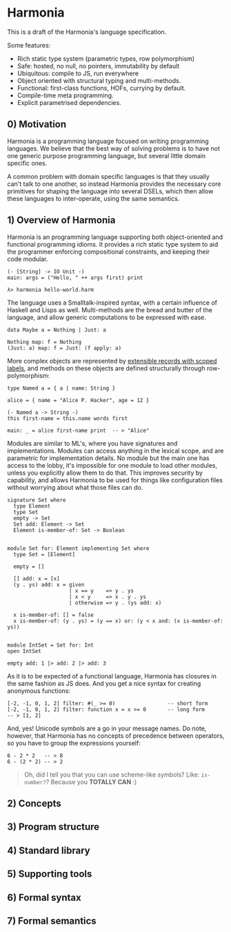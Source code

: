 Harmonia
========

This is a draft of the Harmonia's language specification.

Some features:

  - Rich static type system (parametric types, row polymorphism)
  - Safe: hosted, no null, no pointers, immutability by default
  - Ubiquitous: compile to JS, run everywhere
  - Object oriented with structural typing and multi-methods.
  - Functional: first-class functions, HOFs, currying by default.
  - Compile-time meta programming.
  - Explicit parametrised dependencies.



## 0) Motivation

Harmonia is a programming language focused on writing programming
languages. We believe that the best way of solving problems is to have
not one generic purpose programming language, but several little domain
specific ones.

A common problem with domain specific languages is that they usually
can't talk to one another, so instead Harmonia provides the necessary
core primitives for shaping the language into several DSELs, which then
allow these languages to inter-operate, using the same semantics.


## 1) Overview of Harmonia

Harmonia is an programming language supporting both object-oriented and
functional programming idioms. It provides a rich static type system to
aid the programmer enforcing compositional constraints, and keeping
their code modular.


    (- [String] -> IO Unit -)
    main: args = ("Hello, " ++ args first) print

    λ> harmonia hello-world.harm


The language uses a Smalltalk-inspired syntax, with a certain influence
of Haskell and Lisps as well. Multi-methods are the bread and butter of
the language, and allow generic computations to be expressed with ease.

   
    data Maybe a = Nothing | Just: a

    Nothing map: f = Nothing
    (Just: a) map: f = Just: (f apply: a)


More complex objects are represented by
[extensible records with scoped labels](http://research.microsoft.com/pubs/65409/scopedlabels.pdf),
and methods on these objects are defined structurally through
row-polymorphism:


    type Named a = { a | name: String }

    alice = { name = "Alice P. Hacker", age = 12 }

    (- Named a -> String -)
    this first-name = this.name words first

    main: _ = alice first-name print  -- > "Alice"

    
Modules are similar to ML's, where you have signatures and
implementations. Modules can access anything in the lexical scope, and
are parametric for implementation details. No module but the main one
has access to the lobby, it's impossible for one module to load other
modules, unless you explicitly allow them to do that. This improves
security by capability, and allows Harmonia to be used for things like
configuration files without worrying about what those files can do.


    signature Set where
      type Element
      type Set
      empty -> Set
      Set add: Element -> Set
      Element is-member-of: Set -> Boolean


    module Set for: Element implementing Set where
      type Set = [Element]

      empty = []

      [] add: x = [x]
      (y . ys) add: x = given
                        | x == y    => y . ys
                        | x < y     => x . y . ys
                        | otherwise => y . (ys add: x)

      x is-member-of: [] = false
      x is-member-of: (y . ys) = (y == x) or: (y < x and: (x is-member-of: ys))


    module IntSet = Set for: Int
    open IntSet
    
    empty add: 1 |> add: 2 |> add: 3



As it is to be expected of a functional language, Harmonia has closures in the
same fashion as JS does. And you get a nice syntax for creating anonymous
functions:


    [-2, -1, 0, 1, 2] filter: #(_ >= 0)                 -- short form
    [-2, -1, 0, 1, 2] filter: function x = x >= 0       -- long form
    -- > [1, 2]


And, yes! Unicode symbols are a go in your message names. Do note, however,
that Harmonia has no concepts of precedence between operators, so you have to
group the expressions yourself:

    6 - 2 * 2   -- > 8
    6 - (2 * 2) -- > 2
    
> Oh, did I tell you that you can use scheme-like symbols? Like: `is-number?`?
> Because you **TOTALLY CAN** :)


## 2) Concepts

## 3) Program structure

## 4) Standard library

## 5) Supporting tools

## 6) Formal syntax

## 7) Formal semantics

